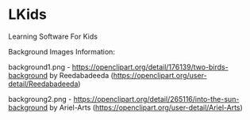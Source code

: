 # LKids
Learning Software For Kids

Background Images Information:

background1.png - https://openclipart.org/detail/176139/two-birds-background by Reedabadeeda (https://openclipart.org/user-detail/Reedabadeeda)

backgroung2.png - https://openclipart.org/detail/265116/into-the-sun-background by Ariel-Arts (https://openclipart.org/user-detail/Ariel-Arts)